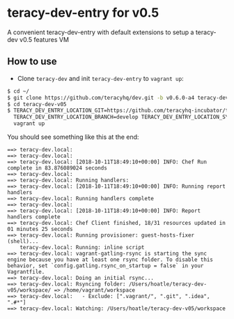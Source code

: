 # teracy-dev-entry for v0.5

A convenient teracy-dev-entry with default extensions to setup a teracy-dev v0.5 features VM


## How to use

- Clone `teracy-dev` and init `teracy-dev-entry` to `vagrant up`:

```bash
$ cd ~/
$ git clone https://github.com/teracyhq/dev.git -b v0.6.0-a4 teracy-dev-v05
$ cd teracy-dev-v05
$ TERACY_DEV_ENTRY_LOCATION_GIT=https://github.com/teracyhq-incubator/teracy-dev-entry-v05.git \
  TERACY_DEV_ENTRY_LOCATION_BRANCH=develop TERACY_DEV_ENTRY_LOCATION_SYNC=true \
  vagrant up
```

You should see something like this at the end:


```
==> teracy-dev.local: 
==> teracy-dev.local: 
==> teracy-dev.local: [2018-10-11T18:49:10+00:00] INFO: Chef Run complete in 83.876089024 seconds
==> teracy-dev.local: 
==> teracy-dev.local: Running handlers:
==> teracy-dev.local: [2018-10-11T18:49:10+00:00] INFO: Running report handlers
==> teracy-dev.local: Running handlers complete
==> teracy-dev.local: 
==> teracy-dev.local: [2018-10-11T18:49:10+00:00] INFO: Report handlers complete
==> teracy-dev.local: Chef Client finished, 18/31 resources updated in 01 minutes 25 seconds
==> teracy-dev.local: Running provisioner: guest-hosts-fixer (shell)...
    teracy-dev.local: Running: inline script
==> teracy-dev.local: vagrant-gatling-rsync is starting the sync engine because you have at least one rsync folder. To disable this behavior, set `config.gatling.rsync_on_startup = false` in your Vagrantfile.
==> teracy-dev.local: Doing an initial rsync...
==> teracy-dev.local: Rsyncing folder: /Users/hoatle/teracy-dev-v05/workspace/ => /home/vagrant/workspace
==> teracy-dev.local:   - Exclude: [".vagrant/", ".git", ".idea", ".#*"]
==> teracy-dev.local: Watching: /Users/hoatle/teracy-dev-v05/workspace
```
